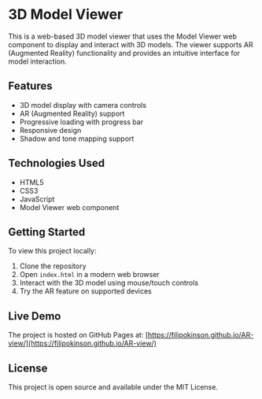 # 3D Model Viewer

This is a web-based 3D model viewer that uses the Model Viewer web component to display and interact with 3D models. The viewer supports AR (Augmented Reality) functionality and provides an intuitive interface for model interaction.

## Features

- 3D model display with camera controls
- AR (Augmented Reality) support
- Progressive loading with progress bar
- Responsive design
- Shadow and tone mapping support

## Technologies Used

- HTML5
- CSS3
- JavaScript
- Model Viewer web component

## Getting Started

To view this project locally:

1. Clone the repository
2. Open `index.html` in a modern web browser
3. Interact with the 3D model using mouse/touch controls
4. Try the AR feature on supported devices

## Live Demo

The project is hosted on GitHub Pages at: [https://filipokinson.github.io/AR-view/](https://filipokinson.github.io/AR-view/)

## License

This project is open source and available under the MIT License.
